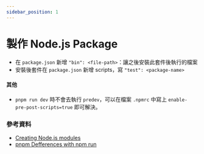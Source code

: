 ```yaml
---
sidebar_position: 1
---
```


# 製作 Node.js Package

- 在 `package.json` 新增 `"bin": <file-path>`：讓之後安裝此套件後執行的檔案
- 安裝後套件在 `package.json` 新增 scripts，寫 `"test": <package-name>`

#### 其他

- `pnpm run dev` 時不會去執行 `predev`，可以在檔案 `.npmrc` 中寫上 `enable-pre-post-scripts=true` 即可解決。

### 參考資料

- [Creating Node.js modules](https://docs.npmjs.com/creating-node-js-modules)
- [pnpm Defferences with npm run](https://pnpm.io/cli/run#differences-with-npm-run)
